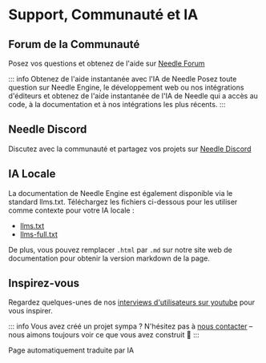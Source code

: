 # Support, Communauté et IA

## Forum de la Communauté

Posez vos questions et obtenez de l'aide sur [Needle Forum](https://forum.needle.tools)

::: info Obtenez de l'aide instantanée avec l'IA de Needle
Posez toute question sur Needle Engine, le développement web ou nos intégrations d'éditeurs et obtenez de l'aide instantanée de l'IA de Needle qui a accès au code, à la documentation et à nos intégrations les plus récents.
:::

## Needle Discord

Discutez avec la communauté et partagez vos projets sur [Needle Discord](https://discord.needle.tools/?utm_source=needle_docs&utm_content=content)

## IA Locale

La documentation de Needle Engine est également disponible via le standard llms.txt.
Téléchargez les fichiers ci-dessous pour les utiliser comme contexte pour votre IA locale :

- [llms.txt](https://cloud.needle.tools/llms.txt)
- [llms-full.txt](https://cloud.needle.tools/llms-full.txt)

De plus, vous pouvez remplacer `.html` par `.md` sur notre site web de documentation pour obtenir la version markdown de la page.

## Inspirez-vous

Regardez quelques-unes de nos [interviews d'utilisateurs sur youtube](https://www.youtube.com/playlist?list=PLJ4BaFFEGP1EOHCjYszc__d2yO7RkB-iw) pour vous inspirer.

<video-embed src="https://www.youtube.com/watch?v=naPlw5aDJHs" />

<video-embed src="https://www.youtube.com/watch?v=1KKfct3Zpcw" />

<video-embed src="https://www.youtube.com/watch?v=gZuC40Alr88" />

<video-embed src="https://www.youtube.com/watch?v=F6_buCHZhWk" />

<video-embed src="https://www.youtube.com/watch?v=3oHyrx8e20g" />

::: info Vous avez créé un projet sympa ?
N'hésitez pas à [nous contacter](mailto:hi@needle.tools) – nous aimons toujours voir ce que vous avez construit 💚
:::

Page automatiquement traduite par IA